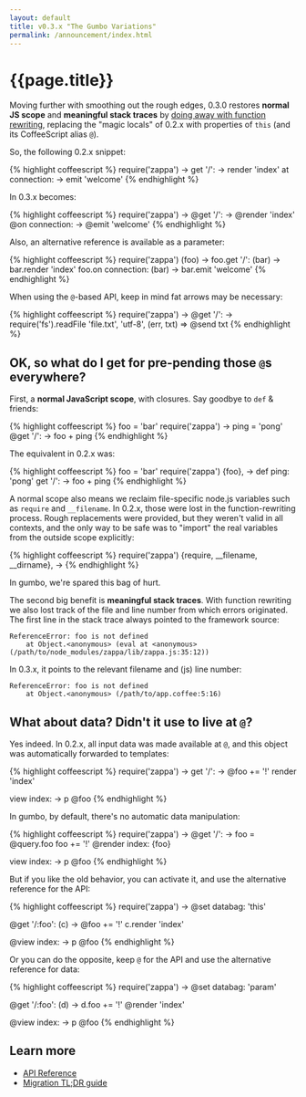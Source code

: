 ```yaml
---
layout: default
title: v0.3.x "The Gumbo Variations"
permalink: /announcement/index.html
---
```


# {{page.title}}

Moving further with smoothing out the rough edges, 0.3.0 restores **normal JS scope** and **meaningful stack traces** by [doing away with function rewriting](https://github.com/mauricemach/zappa/issues/74), replacing the "magic locals" of 0.2.x with properties of `this` (and its CoffeeScript alias `@`).

So, the following 0.2.x snippet:

{% highlight coffeescript %}
require('zappa') ->
  get '/': -> render 'index'
  at connection: -> emit 'welcome'
{% endhighlight %}

In 0.3.x becomes:

{% highlight coffeescript %}
require('zappa') ->
  @get '/': -> @render 'index'
  @on connection: -> @emit 'welcome'
{% endhighlight %}

Also, an alternative reference is available as a parameter:

{% highlight coffeescript %}
require('zappa') (foo) ->
  foo.get '/': (bar) -> bar.render 'index'
  foo.on connection: (bar) -> bar.emit 'welcome'
{% endhighlight %}

When using the `@`-based API, keep in mind fat arrows may be necessary:

{% highlight coffeescript %}
require('zappa') ->
  @get '/': ->
    require('fs').readFile 'file.txt', 'utf-8', (err, txt) =>
      @send txt
{% endhighlight %}

## OK, so what do I get for pre-pending those `@`s everywhere?

First, a **normal JavaScript scope**, with closures. Say goodbye to `def` & friends:

{% highlight coffeescript %}
foo = 'bar'
require('zappa') ->
  ping = 'pong'
  @get '/': -> foo + ping
{% endhighlight %}

The equivalent in 0.2.x was:

{% highlight coffeescript %}
foo = 'bar'
require('zappa') {foo}, ->
  def ping: 'pong'
  get '/': -> foo + ping
{% endhighlight %}

A normal scope also means we reclaim file-specific node.js variables such as `require` and `__filename`. In 0.2.x, those were lost in the function-rewriting process. Rough replacements were provided, but they weren't valid in all contexts, and the only way to be safe was to "import" the real variables from the outside scope explicitly:

{% highlight coffeescript %}
require('zappa') {require, __filename, __dirname}, ->
{% endhighlight %}

In gumbo, we're spared this bag of hurt.

The second big benefit is **meaningful stack traces**. With function rewriting we also lost track of the file and line number from which errors originated. The first line in the stack trace always pointed to the framework source:

    ReferenceError: foo is not defined
        at Object.<anonymous> (eval at <anonymous> (/path/to/node_modules/zappa/lib/zappa.js:35:12))

In 0.3.x, it points to the relevant filename and (js) line number:

    ReferenceError: foo is not defined
        at Object.<anonymous> (/path/to/app.coffee:5:16)

## What about data? Didn't it use to live at `@`?

Yes indeed. In 0.2.x, all input data was made available at `@`, and this object was automatically forwarded to templates:

{% highlight coffeescript %}
require('zappa') ->
  get '/': ->
    @foo += '!'
    render 'index'
  
  view index: -> p @foo
{% endhighlight %}

In gumbo, by default, there's no automatic data manipulation:

{% highlight coffeescript %}
require('zappa') ->
  @get '/': ->
    foo = @query.foo
    foo += '!'
    @render index: {foo}
  
  view index: -> p @foo
{% endhighlight %}

But if you like the old behavior, you can activate it, and use the alternative reference for the API:

{% highlight coffeescript %}
require('zappa') ->
  @set databag: 'this'
  
  @get '/:foo': (c) ->
    @foo += '!'
    c.render 'index'
  
  @view index: -> p @foo
{% endhighlight %}

Or you can do the opposite, keep `@` for the API and use the alternative reference for data:

{% highlight coffeescript %}
require('zappa') ->
  @set databag: 'param'
  
  @get '/:foo': (d) ->
    d.foo += '!'
    @render 'index'
  
  @view index: -> p @foo
{% endhighlight %}

## Learn more

- [API Reference](http://zappajs.org/docs/0.3-gumbo/reference/)
- [Migration TL;DR guide](http://zappajs.org/docs/0.3-gumbo/migration/)
